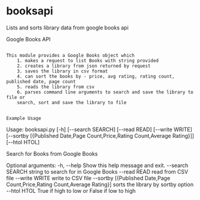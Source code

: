 # booksapi
Lists and sorts library data from google books api

Google Books API
~~~~~~

This module provides a Google Books object which
    1. makes a request to list Books with string provided
    2. creates a library from json returned by request
    3. saves the library in csv format
    4. can sort the books by - price, avg rating, rating count, published date, page count
    5. reads the library from csv
    6. parses command line arguments to search and save the library to file or
    search, sort and save the library to file


Example Usage
~~~~~~~~~~~~~
Usage: booksapi.py [-h] [--search SEARCH] [--read READ] [--write WRITE]
                    [--sortby [{Published Date,Page Count,Price,Rating Count,Average Rating}]]
                    [--htol HTOL]

Search for Books from Google Books

Optional arguments:
  -h, --help            Show this help message and exit.
  --search SEARCH       string to search for in Google Books
  --read READ           read from CSV file
  --write WRITE         write to CSV file
  --sortby [{Published Date,Page Count,Price,Rating Count,Average Rating}]
                        sorts the library by sortby option
  --htol HTOL           True if high to low or False if low to high
